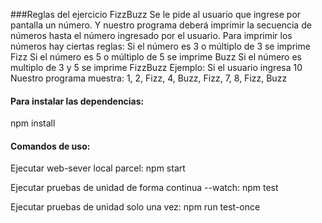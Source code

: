 ###Reglas del ejercicio FizzBuzz
Se le pide al usuario que ingrese por pantalla un número. Y nuestro programa deberá imprimir la secuencia de números hasta el número ingresado por el usuario.
Para imprimir los números hay ciertas reglas:
  Si el número es 3 o múltiplo de 3 se imprime Fizz
  Si el número es 5 o múltiplo de 5 se imprime Buzz
  Si el número es multiplo de 3 y 5 se imprime FizzBuzz
Ejemplo:
Si el usuario ingresa 10
Nuestro programa muestra:
1, 2, Fizz, 4, Buzz, Fizz, 7, 8, Fizz, Buzz




#### Para instalar las dependencias:

npm install

#### Comandos de uso:

Ejecutar web-sever local parcel:
npm start

Ejecutar pruebas de unidad de forma continua --watch:
npm test

Ejecutar pruebas de unidad solo una vez:
npm run test-once

